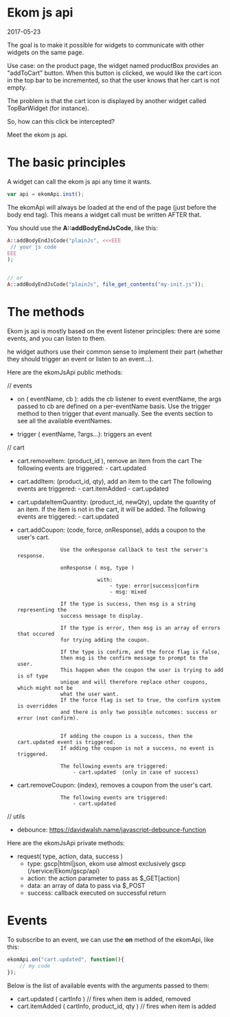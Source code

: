 Ekom js api
===================
2017-05-23


The goal is to make it possible for widgets to communicate with other widgets on the same page.


Use case: on the product page, the widget named productBox provides an "addToCart" button.
When this button is clicked, we would like the cart icon in the top bar to be incremented, so that the user
knows that her cart is not empty.

The problem is that the cart icon is displayed by another widget called TopBarWidget (for instance).

So, how can this click be intercepted?

Meet the ekom js api.






The basic principles
=====================


A widget can call the ekom js api any time it wants.


```js
var api = ekomApi.inst();
```

The ekomApi will always be loaded at the end of the page (just before the body end tag).
This means a widget call must be written AFTER that.

You should use the **A::addBodyEndJsCode**, like this:

```php
A::addBodyEndJsCode("plainJs", <<<EEE
 // your js code
EEE
);


// or
A::addBodyEndJsCode("plainJs", file_get_contents("my-init.js"));

```


The methods
================

Ekom js api is mostly based on the event listener principles: 
there are some events, and you can listen to them.

he widget authors use their common sense to implement their part (whether they should trigger an event or
listen to an event...). 


Here are the ekomJsApi public methods:



// events
- on ( eventName, cb ): adds the cb listener to event eventName,
            the args passed to cb are defined on a per-eventName basis.
            Use the trigger method to then trigger that event manually.
            See the events section to see all the available eventNames.
            
- trigger ( eventName, ?args...): triggers an event 


 
// cart
- cart.removeItem: (product_id ), remove an item from the cart
                    The following events are triggered:
                        - cart.updated
                         
- cart.addItem: (product_id, qty), add an item to the cart
                    The following events are triggered:
                        - cart.itemAdded
                        - cart.updated

- cart.updateItemQuantity: (product_id, newQty), update the quantity of an item.
                            If the item is not in the cart, it will be added.
                    The following events are triggered:
                        - cart.updated
                                                    
- cart.addCoupon: (code, force, onResponse), adds a coupon to the user's cart.

                    Use the onResponse callback to test the server's response.
                    
                    onResponse ( msg, type )
                            
                                with: 
                                    - type: error|success|confirm
                                    - msg: mixed
                                    
                    If the type is success, then msg is a string representing the 
                    success message to display.
                    
                    If the type is error, then msg is an array of errors that occured 
                    for trying adding the coupon.
                    
                    If the type is confirm, and the force flag is false, 
                    then msg is the confirm message to prompt to the user.
                    This happen when the coupon the user is trying to add is of type
                    unique and will therefore replace other coupons, which might not be
                    what the user want.
                    If the force flag is set to true, the confirm system is overridden
                    and there is only two possible outcomes: success or error (not confirm).
                                                                         
                                    
                    If adding the coupon is a success, then the cart.updated event is triggered.
                    If adding the coupon is not a success, no event is triggered.
                    
                    The following events are triggered:
                        - cart.updated  (only in case of success)
                                                    
- cart.removeCoupon: (index), removes a coupon from the user's cart.

                    The following events are triggered:
                        - cart.updated  



// utils
- debounce: https://davidwalsh.name/javascript-debounce-function




 
Here are the ekomJsApi private methods:

- request( type, action, data, success )
    - type: gscp|html|json, ekom use almost exclusively gscp (/service/Ekom/gscp/api)
    - action: the action parameter to pass as $_GET\[action]
    - data: an array of data to pass via $_POST
    - success: callback executed on successful return

    




Events
==============
To subscribe to an event, we can use the **on** method of the ekomApi, like this:



```js
ekomApi.on("cart.updated", function(){
    // my code
});

```


Below is the list of available events with the arguments passed to them:

- cart.updated ( cartInfo )                         // fires when item is added, removed
- cart.itemAdded ( cartInfo, product_id, qty )      // fires when item is added



